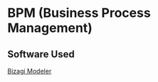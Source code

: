# BPM (Business Process Management)

## Software Used
[Bizagi Modeler](https://www.bizagi.com/en/platform/modeler)